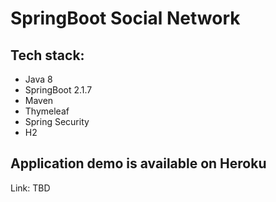 # SpringBoot Social Network

## Tech stack:
- Java 8
- SpringBoot 2.1.7
- Maven
- Thymeleaf
- Spring Security
- H2

## Application demo is available on Heroku  
Link: TBD